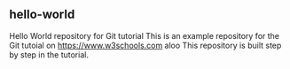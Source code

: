 ## hello-world
Hello World repository for Git tutorial
This is an example repository for the Git tutoial on https://www.w3schools.com
aloo
This repository is built step by step in the tutorial. 
